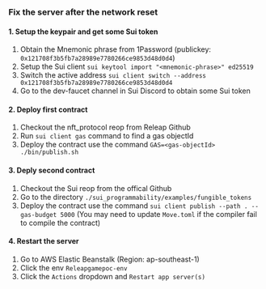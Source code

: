 ### Fix the server after the network reset

#### 1. Setup the keypair and get some Sui token

1. Obtain the Mnemonic phrase from 1Password (publickey: `0x121708f3b5fb7a28989e7780266ce9853d48d0d4`)
1. Setup the Sui client `sui keytool import "<mnemonic-phrase>" ed25519`
1. Switch the active address `sui client switch --address 0x121708f3b5fb7a28989e7780266ce9853d48d0d4`
1. Go to the dev-faucet channel in Sui Discord to obtain some Sui token

#### 2. Deploy first contract

1. Checkout the nft_protocol reop from Releap Github
1. Run `sui client gas` command to find a gas objectId
1. Deploy the contract use the command `GAS=<gas-objectId> ./bin/publish.sh`

#### 3. Deply second contract

1. Checkout the Sui reop from the offical Github
1. Go to the directory `./sui_programmability/examples/fungible_tokens`
1. Deploy the contract use the command `sui client publish --path . --gas-budget 5000` (You may need to update `Move.toml` if the compiler fail to compile the contract)

#### 4. Restart the server

1. Go to AWS Elastic Beanstalk (Region: ap-southeast-1)
1. Click the env `Releapgamepoc-env`
1. Click the `Actions` dropdown and `Restart app server(s)`


